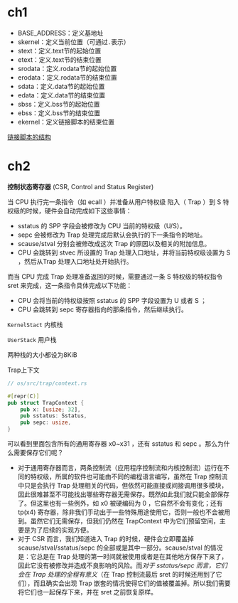 # ch1

- BASE_ADDRESS：定义基地址
- skernel：定义当前位置（可通过`.`表示）
- stext：定义.text节的起始位置
- etext：定义.text节的结束位置
- srodata：定义.rodata节的起始位置
- erodata：定义.rodata节的结束位置
- sdata：定义.data节的起始位置
- edata：定义.data节的结束位置
- sbss：定义.bss节的起始位置
- ebss：定义.bss节的结束位置
- ekernel：定义链接脚本的结束位置

[链接脚本的结构](../../Excalidraw/链接脚本的结构.md)


# ch2

**控制状态寄存器** (CSR, Control and Status Register)

当 CPU 执行完一条指令（如 ecall ）并准备从用户特权级 陷入（ Trap ）到 S 特权级的时候，硬件会自动完成如下这些事情：

- sstatus 的 SPP 字段会被修改为 CPU 当前的特权级（U/S）。
- sepc 会被修改为 Trap 处理完成后默认会执行的下一条指令的地址。
- scause/stval 分别会被修改成这次 Trap 的原因以及相关的附加信息。
- CPU 会跳转到 stvec 所设置的 Trap 处理入口地址，并将当前特权级设置为 S ，然后从Trap 处理入口地址处开始执行。

而当 CPU 完成 Trap 处理准备返回的时候，需要通过一条 S 特权级的特权指令 sret 来完成，这一条指令具体完成以下功能：

- CPU 会将当前的特权级按照 sstatus 的 SPP 字段设置为 U 或者 S ；
- CPU 会跳转到 sepc 寄存器指向的那条指令，然后继续执行。

`KernelStact` 内核栈

`UserStack` 用户栈

两种栈的大小都设为8KiB


Trap上下文
```rust
// os/src/trap/context.rs

#[repr(C)]
pub struct TrapContext {
    pub x: [usize; 32],
    pub sstatus: Sstatus,
    pub sepc: usize,
}
```

可以看到里面包含所有的通用寄存器 x0~x31 ，还有 sstatus 和 sepc 。那么为什么需要保存它们呢？

- 对于通用寄存器而言，两条控制流（应用程序控制流和内核控制流）运行在不同的特权级，所属的软件也可能由不同的编程语言编写，虽然在 Trap 控制流中只是会执行 Trap 处理相关的代码，但依然可能直接或间接调用很多模块，因此很难甚至不可能找出哪些寄存器无需保存。既然如此我们就只能全部保存了。但这里也有一些例外，如 x0 被硬编码为 0 ，它自然不会有变化；还有 tp(x4) 寄存器，除非我们手动出于一些特殊用途使用它，否则一般也不会被用到。虽然它们无需保存，但我们仍然在 TrapContext 中为它们预留空间，主要是为了后续的实现方便。
- 对于 CSR 而言，我们知道进入 Trap 的时候，硬件会立即覆盖掉 scause/stval/sstatus/sepc 的全部或是其中一部分。scause/stval 的情况是：它总是在 Trap 处理的第一时间就被使用或者是在其他地方保存下来了，因此它没有被修改并造成不良影响的风险。而*对于 sstatus/sepc 而言，它们会在 Trap 处理的全程有意义*（在 Trap 控制流最后 sret 的时候还用到了它们），而且确实会出现 Trap 嵌套的情况使得它们的值被覆盖掉。所以我们需要将它们也一起保存下来，并在 sret 之前恢复原样。